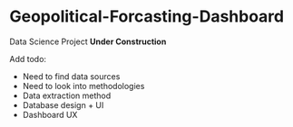 # Geopolitical-Forcasting-Dashboard
Data Science Project **Under Construction**

Add todo:

- Need to find data sources
- Need to look into methodologies
- Data extraction method
- Database design + UI
- Dashboard UX
